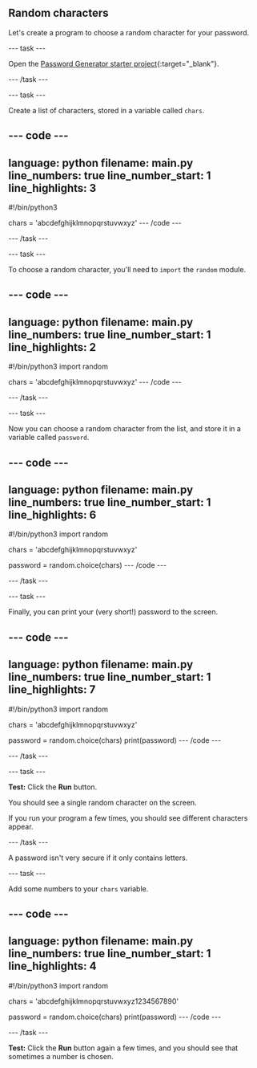 ## Random characters

Let's create a program to choose a random character for your password.

--- task ---

Open the [Password Generator starter project](https://editor.raspberrypi.org/en/projects/password-generator-starter){:target="_blank"}.

--- /task ---

--- task ---

Create a list of characters, stored in a variable called `chars`.

--- code ---
---
language: python
filename: main.py
line_numbers: true
line_number_start: 1
line_highlights: 3
---
#!/bin/python3

chars = 'abcdefghijklmnopqrstuvwxyz'
--- /code ---

--- /task ---

--- task ---

To choose a random character, you'll need to `import` the `random` module.

--- code ---
---
language: python
filename: main.py
line_numbers: true
line_number_start: 1
line_highlights: 2
---
#!/bin/python3
import random

chars = 'abcdefghijklmnopqrstuvwxyz'
--- /code ---

--- /task ---

--- task ---

Now you can choose a random character from the list, and store it in a variable called `password`.

--- code ---
---
language: python
filename: main.py
line_numbers: true
line_number_start: 1
line_highlights: 6
---
#!/bin/python3
import random

chars = 'abcdefghijklmnopqrstuvwxyz'

password = random.choice(chars)
--- /code ---

--- /task ---

--- task ---

Finally, you can print your (very short!) password to the screen.

--- code ---
---
language: python
filename: main.py
line_numbers: true
line_number_start: 1
line_highlights: 7
---
#!/bin/python3
import random

chars = 'abcdefghijklmnopqrstuvwxyz'

password = random.choice(chars)
print(password)
--- /code ---

--- /task ---

--- task ---

**Test:** Click the **Run** button. 

You should see a single random character on the screen.

If you run your program a few times, you should see different characters appear.

--- /task ---

A password isn't very secure if it only contains letters. 

--- task ---

Add some numbers to your `chars` variable.

--- code ---
---
language: python
filename: main.py
line_numbers: true
line_number_start: 1
line_highlights: 4
---
#!/bin/python3
import random

chars = 'abcdefghijklmnopqrstuvwxyz1234567890'

password = random.choice(chars)
print(password)
--- /code ---

--- /task ---

**Test:** Click the **Run** button again a few times, and you should see that sometimes a number is chosen.
